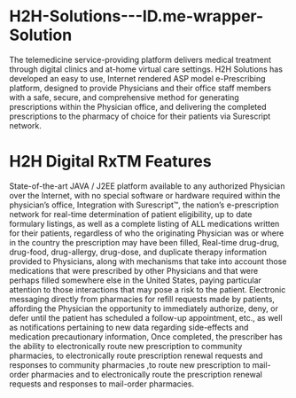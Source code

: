 # H2H-Solutions---ID.me-wrapper-Solution
The telemedicine service-providing platform delivers medical treatment through digital clinics and at-home virtual care settings.
H2H Solutions has developed an easy to use, Internet rendered ASP model e-Prescribing platform, designed to provide Physicians and their office staff members with a safe, secure, and comprehensive method for generating prescriptions within the Physician office, and delivering the completed prescriptions to the pharmacy of choice for their patients via Surescript network.
# H2H Digital RxTM Features 
State-of-the-art JAVA / J2EE platform available to any authorized Physician over the Internet, with no special software or hardware required within the physician’s office,
Integration with Surescript™, the nation’s e-prescription network for real-time determination of patient eligibility, up to date formulary listings, as well as a complete listing of ALL medications written for their patients, regardless of who the originating Physician was or where in the country the prescription may have been filled,
Real-time drug-drug, drug-food, drug-allergy, drug-dose, and duplicate therapy information provided to Physicians, along with mechanisms that take into account those medications that were prescribed by other Physicians and that were perhaps filled somewhere else in the United States, paying particular attention to those interactions that may pose a risk to the patient.
Electronic messaging directly from pharmacies for refill requests made by patients, affording the Physician the opportunity to immediately authorize, deny, or defer until the patient has scheduled a follow-up appointment, etc., as well as notifications pertaining to new data regarding side-effects and medication precautionary information,
Once completed, the prescriber has the ability to electronically route new prescription to community pharmacies, to electronically route prescription renewal requests and responses to community pharmacies ,to route new prescription to mail-order pharmacies and to electronically route the prescription renewal requests and responses to mail-order pharmacies.

